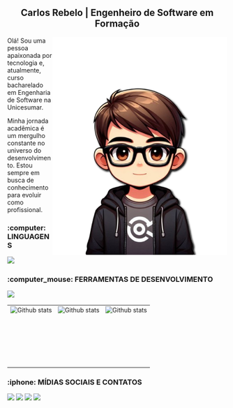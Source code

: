 <h2 align="center">Carlos Rebelo | Engenheiro de Software em Formação</h2>
<img src="https://github.com/carlosrebelodev/carlosrebelodev/blob/main/Desenho%20do%20Carlos%20sem%20fundo.png" alt="Uma ilustração minha no perfil de fentre" width="400px" align="right">

<p>Olá! Sou uma pessoa apaixonada por tecnologia e, atualmente, curso bacharelado em Engenharia de Software na Unicesumar.
  
Minha jornada acadêmica é um mergulho constante no universo do desenvolvimento. Estou sempre em busca de conhecimento para evoluir como profissional.

<h3>:computer: LINGUAGENS</h3>
<p align="left">
  <a href="https://skillicons.dev">
    <img height="45em" src="https://skillicons.dev/icons?i=html,css,js,c,cs,react,angular,vue" />
  </a>
</p>

<h3>:computer_mouse: FERRAMENTAS DE DESENVOLVIMENTO</h3>
<p align="left">
  <a href="https://skillicons.dev">
    <img height="45em" src="https://skillicons.dev/icons?i=git,vscode,ps,figma,nodejs" />
  </a>
</p>


<table>
  <tr>
    <td>
      <img height="136em" align="left" src="https://github-readme-stats.vercel.app/api?username=carlosrebelodev&theme=dark&hide_border=false&include_all_commits=true&count_private=true" alt="Github stats"/>
    </td>
    <td>
      <img height="136em" align="left" src="https://github-readme-stats.vercel.app/api/top-langs/?username=carlosrebelodev&theme=dark&hide_border=false&include_all_commits=true&count_private=true&layout=compact" alt="Github stats"/>
    </td>
    <td>
      <img height="136em" align="left" src="https://github-readme-streak-stats.herokuapp.com/?user=carlosrebelodev&theme=dark&hide_border=false" alt="Github stats"/>
    </td>
  </tr>
</table>

<h3>:iphone: MÍDIAS SOCIAIS E CONTATOS</h3>
<div> 
  <a href="https://www.youtube.com/channel/UC7ybPQHChEieWeHsJVldLrQ" target="_blank"><img src="https://img.shields.io/badge/YouTube-FF0000?style=for-the-badge&logo=youtube&logoColor=white" target="_blank"></a>
  <a href="https://instagram.com/carlosrebelo.dev/" target="_blank"><img src="https://img.shields.io/badge/-Instagram-%23E4405F?style=for-the-badge&logo=instagram&logoColor=white" target="_blank"></a>
  <a href="https://www.linkedin.com/in/carlosdrebelo/" target="_blank"><img src="https://img.shields.io/badge/-LinkedIn-%230077B5?style=for-the-badge&logo=linkedin&logoColor=white" target="_blank"></a>
  <a href="mailto:rebelodaniel@gmail.com"><img src="https://img.shields.io/badge/-Gmail-%23333?style=for-the-badge&logo=gmail&logoColor=white"></a>
</div>
